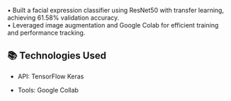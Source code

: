• Built a facial expression classifier using ResNet50 with transfer learning, achieving 61.58% validation accuracy.  
• Leveraged image augmentation and Google Colab for efficient training and performance tracking.

## 📚 Technologies Used
- API: TensorFlow Keras

- Tools: Google Collab
